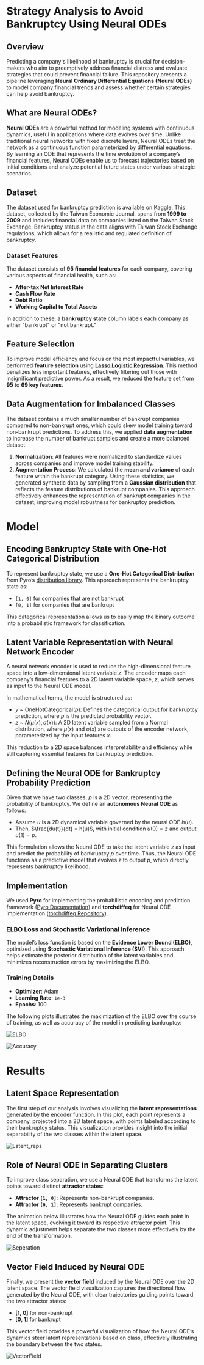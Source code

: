 # Strategy Analysis to Avoid Bankruptcy Using Neural ODEs

## Overview

Predicting a company's likelihood of bankruptcy is crucial for decision-makers who aim to preemptively address financial distress and evaluate strategies that could prevent financial failure. This repository presents a pipeline leveraging **Neural Ordinary Differential Equations (Neural ODEs)** to model company financial trends and assess whether certain strategies can help avoid bankruptcy.

## What are Neural ODEs?

**Neural ODEs** are a powerful method for modeling systems with continuous dynamics, useful in applications where data evolves over time. Unlike traditional neural networks with fixed discrete layers, Neural ODEs treat the network as a continuous function parameterized by differential equations. By learning an ODE that represents the time evolution of a company’s financial features, Neural ODEs enable us to forecast trajectories based on initial conditions and analyze potential future states under various strategic scenarios.

## Dataset

The dataset used for bankruptcy prediction is available on [Kaggle](https://www.kaggle.com/datasets/fedesoriano/company-bankruptcy-prediction). This dataset, collected by the Taiwan Economic Journal, spans from **1999 to 2009** and includes financial data on companies listed on the Taiwan Stock Exchange. Bankruptcy status in the data aligns with Taiwan Stock Exchange regulations, which allows for a realistic and regulated definition of bankruptcy.

### Dataset Features

The dataset consists of **95 financial features** for each company, covering various aspects of financial health, such as:
- **After-tax Net Interest Rate**
- **Cash Flow Rate**
- **Debt Ratio**
- **Working Capital to Total Assets**

In addition to these, a **bankruptcy state** column labels each company as either "bankrupt" or "not bankrupt."

## Feature Selection

To improve model efficiency and focus on the most impactful variables, we performed **feature selection** using **[Lasso Logistic Regression](https://en.wikipedia.org/wiki/Lasso_(statistics))**. This method penalizes less important features, effectively filtering out those with insignificant predictive power. As a result, we reduced the feature set from **95** to **69 key features**.

## Data Augmentation for Imbalanced Classes

The dataset contains a much smaller number of bankrupt companies compared to non-bankrupt ones, which could skew model training toward non-bankrupt predictions. To address this, we applied **data augmentation** to increase the number of bankrupt samples and create a more balanced dataset.

1. **Normalization**: All features were normalized to standardize values across companies and improve model training stability.
2. **Augmentation Process**: We calculated the **mean and variance** of each feature within the bankrupt category. Using these statistics, we generated synthetic data by sampling from a **Gaussian distribution** that reflects the feature distributions of bankrupt companies. This approach effectively enhances the representation of bankrupt companies in the dataset, improving model robustness for bankruptcy prediction.

# Model

## Encoding Bankruptcy State with One-Hot Categorical Distribution

To represent bankruptcy state, we use a **One-Hot Categorical Distribution** from Pyro’s [distribution library](https://docs.pyro.ai/en/stable/distributions.html#onehotcategorical). This approach represents the bankruptcy state as:
- `[1, 0]` for companies that are not bankrupt
- `[0, 1]` for companies that are bankrupt

This categorical representation allows us to easily map the binary outcome into a probabilistic framework for classification.

## Latent Variable Representation with Neural Network Encoder

A neural network encoder is used to reduce the high-dimensional feature space into a low-dimensional latent variable $z$. The encoder maps each company’s financial features to a 2D latent variable space, $z$, which serves as input to the Neural ODE model.

In mathematical terms, the model is structured as:
- $y$ ~ OneHotCategorical($p$): Defines the categorical output for bankruptcy prediction, where $p$ is the predicted probability vector.
- $z$ ~ $N(\mu(x), \sigma(x))$: A 2D latent variable sampled from a Normal distribution, where $\mu(x)$ and $\sigma(x)$ are outputs of the encoder network, parameterized by the input features $x$.

This reduction to a 2D space balances interpretability and efficiency while still capturing essential features for bankruptcy prediction.

## Defining the Neural ODE for Bankruptcy Probability Prediction

Given that we have two classes, $p$ is a 2D vector, representing the probability of bankruptcy. We define an **autonomous Neural ODE** as follows:
- Assume $u$ is a 2D dynamical variable governed by the neural ODE $h(u)$.
- Then, $\frac{du(t)}{dt} = h(u)$, with initial condition $u(0) = z$ and output $u(1) = p$.

This formulation allows the Neural ODE to take the latent variable $z$ as input and predict the probability of bankruptcy $p$ over time. Thus, the Neural ODE functions as a predictive model that evolves $z$ to output $p$, which directly represents bankruptcy likelihood.

## Implementation

We used **Pyro** for implementing the probabilistic encoding and prediction framework ([Pyro Documentation](https://pyro.ai)) and **torchdiffeq** for Neural ODE implementation ([torchdiffeq Repository](https://github.com/rtqichen/torchdiffeq)).

### ELBO Loss and Stochastic Variational Inference

The model’s loss function is based on the **Evidence Lower Bound (ELBO)**, optimized using **Stochastic Variational Inference (SVI)**. This approach helps estimate the posterior distribution of the latent variables and minimizes reconstruction errors by maximizing the ELBO.

### Training Details

- **Optimizer**: Adam
- **Learning Rate**: `1e-3`
- **Epochs**: 100

The following plots illustrates the maximization of the ELBO over the course of training, as well as accuracy of the model in predicting bankruptcy:  

![ELBO](plots/ELBO.png)

![Accuracy](plots/Accuracy.png)

# Results

## Latent Space Representation

The first step of our analysis involves visualizing the **latent representations** generated by the encoder function. In this plot, each point represents a company, projected into a 2D latent space, with points labeled according to their bankruptcy status. This visualization provides insight into the initial separability of the two classes within the latent space.

![Latent_reps](plots/Latent_reps.png)

## Role of Neural ODE in Separating Clusters

To improve class separation, we use a Neural ODE that transforms the latent points toward distinct **attractor states**:
- **Attractor `[1, 0]`**: Represents non-bankrupt companies.
- **Attractor `[0, 1]`**: Represents bankrupt companies.

The animation below illustrates how the Neural ODE guides each point in the latent space, evolving it toward its respective attractor point. This dynamic adjustment helps separate the two classes more effectively by the end of the transformation.

![Seperation](plots/scatter_animation.gif)

## Vector Field Induced by Neural ODE

Finally, we present the **vector field** induced by the Neural ODE over the 2D latent space. The vector field visualization captures the directional flow generated by the Neural ODE, with clear trajectories guiding points toward the two attractor states:
- **[1, 0]** for non-bankrupt
- **[0, 1]** for bankrupt

This vector field provides a powerful visualization of how the Neural ODE’s dynamics steer latent representations based on class, effectively illustrating the boundary between the two states.

![VectorField](plots/Vector_Field.png)


